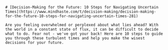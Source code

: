 
    # [Decision-Making for the Future: 10 Steps for Navigating Uncertain Times](https://www.mindhaste.com/t/decision-making/decision-making-for-the-future-10-steps-for-navigating-uncertain-times-281)

    Are you feeling overwhelmed or perplexed about what lies ahead? With the world in a constant state of flux, it can be difficult to decide what to do. Fear not - we've got your back! Here are 10 steps to guide you through these turbulent times and help you make the wisest decisions for your future.
    